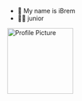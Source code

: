 - 👤 My name is iBrem
- 🐻‍❄️ junior
<img src="https://piskel-imgstore-b.appspot.com/img/713666b3-e847-11ef-a766-a12cb93d4935.gif" width="150" height="150" alt="Profile Picture">
